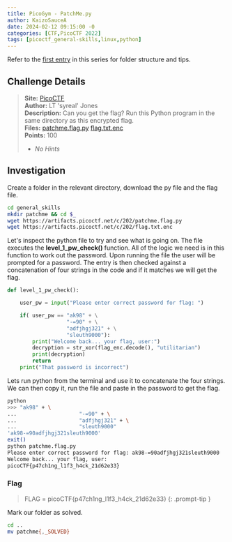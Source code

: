 ```yaml
---
title: PicoGym - PatchMe.py
author: KaizoSauceA
date: 2024-02-12 09:15:00 -0
categories: [CTF,PicoCTF 2022]
tags: [picoctf_general-skills,linux,python]
---
```


Refer to the [first entry](../picoctf2021-obedient_cat) in this series for folder structure and tips.

## Challenge Details

> **Site:** [PicoCTF](https://play.picoctf.org/)  
> **Author:** LT 'syreal' Jones  
> **Description:** Can you get the flag? Run this Python program in the same directory as this encrypted flag.   
> **Files:** [patchme.flag.py](https://artifacts.picoctf.net/c/202/patchme.flag.py) [flag.txt.enc](https://artifacts.picoctf.net/c/202/flag.txt.enc)  
> **Points:** 100  
> * *No Hints*  

## Investigation

Create a folder in the relevant directory, download the py file and the flag file.

```bash
cd general_skills
mkdir patchme && cd $_
wget https://artifacts.picoctf.net/c/202/patchme.flag.py
wget https://artifacts.picoctf.net/c/202/flag.txt.enc
```

Let's inspect the python file to try and see what is going on. The file executes the **level_1_pw_check()** function. All of the logic we need is in this function to work out the password. Upon running the file the user will be prompted for a password. The entry is then checked against a concatenation of four strings in the code and if it matches we will get the flag.

```python
def level_1_pw_check():

    user_pw = input("Please enter correct password for flag: ")

    if( user_pw == "ak98" + \
                   "-=90" + \
                   "adfjhgj321" + \
                   "sleuth9000"):
        print("Welcome back... your flag, user:")
        decryption = str_xor(flag_enc.decode(), "utilitarian")
        print(decryption)
        return
    print("That password is incorrect")
```

Lets run python from the terminal and use it to concatenate the four strings. We can then copy it, run the file and paste in the password to get the flag.

```bash
python
>>> "ak98" + \
...                    "-=90" + \
...                    "adfjhgj321" + \
...                    "sleuth9000"
'ak98-=90adfjhgj321sleuth9000'
exit()
python patchme.flag.py 
Please enter correct password for flag: ak98-=90adfjhgj321sleuth9000
Welcome back... your flag, user:
picoCTF{p47ch1ng_l1f3_h4ck_21d62e33}
```

### Flag

> FLAG = picoCTF{p47ch1ng_l1f3_h4ck_21d62e33}
{: .prompt-tip }

Mark our folder as solved.

```bash
cd ..
mv patchme{,_SOLVED}
```